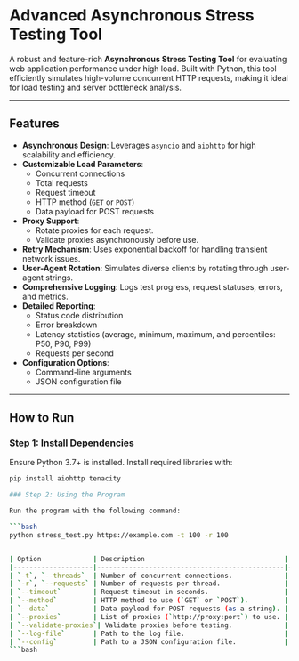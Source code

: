 # Advanced Asynchronous Stress Testing Tool

A robust and feature-rich **Asynchronous Stress Testing Tool** for evaluating web application performance under high load. Built with Python, this tool efficiently simulates high-volume concurrent HTTP requests, making it ideal for load testing and server bottleneck analysis.

---

## Features

- **Asynchronous Design**: Leverages `asyncio` and `aiohttp` for high scalability and efficiency.
- **Customizable Load Parameters**:
  - Concurrent connections
  - Total requests
  - Request timeout
  - HTTP method (`GET` or `POST`)
  - Data payload for POST requests
- **Proxy Support**:
  - Rotate proxies for each request.
  - Validate proxies asynchronously before use.
- **Retry Mechanism**: Uses exponential backoff for handling transient network issues.
- **User-Agent Rotation**: Simulates diverse clients by rotating through user-agent strings.
- **Comprehensive Logging**: Logs test progress, request statuses, errors, and metrics.
- **Detailed Reporting**:
  - Status code distribution
  - Error breakdown
  - Latency statistics (average, minimum, maximum, and percentiles: P50, P90, P99)
  - Requests per second
- **Configuration Options**:
  - Command-line arguments
  - JSON configuration file

---

## How to Run

### Step 1: Install Dependencies

Ensure Python 3.7+ is installed. Install required libraries with:

````bash
pip install aiohttp tenacity

### Step 2: Using the Program

Run the program with the following command:

```bash
python stress_test.py https://example.com -t 100 -r 100


| Option             | Description                                   | Default          |
|--------------------|-----------------------------------------------|------------------|
| `-t`, `--threads`  | Number of concurrent connections.             | `100`            |
| `-r`, `--requests` | Number of requests per thread.                | `1000`           |
| `--timeout`        | Request timeout in seconds.                   | `5`              |
| `--method`         | HTTP method to use (`GET` or `POST`).         | `GET`            |
| `--data`           | Data payload for POST requests (as a string). | `""`             |
| `--proxies`        | List of proxies (`http://proxy:port`) to use. | `[]`             |
| `--validate-proxies`| Validate proxies before testing.             | `False`          |
| `--log-file`       | Path to the log file.                         | `stress_test.log`|
| `--config`         | Path to a JSON configuration file.            | `None`           |
```bash
````
